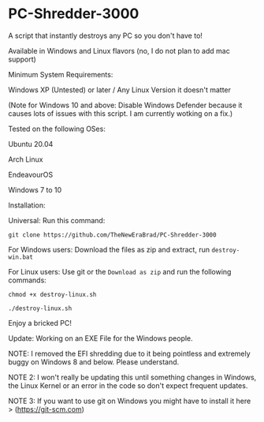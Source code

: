 # PC-Shredder-3000
A script that instantly destroys any PC so you don't have to!

Available in Windows and Linux flavors (no, I do not plan to add mac support)

Minimum System Requirements:

Windows XP (Untested) or later / Any Linux Version it doesn't matter

(Note for Windows 10 and above: Disable Windows Defender because it causes lots of issues with this script. I am currently wotking on a fix.)

Tested on the following OSes:

Ubuntu 20.04

Arch Linux

EndeavourOS

Windows 7 to 10

Installation:

Universal: Run this command:

`git clone https://github.com/TheNewEraBrad/PC-Shredder-3000`

For Windows users: Download the files as zip and extract, run `destroy-win.bat`

For Linux users: Use git or the `Download as zip` and run the following commands:

`chmod +x destroy-linux.sh`

`./destroy-linux.sh`

Enjoy a bricked PC!

Update: Working on an EXE File for the Windows people.

NOTE: I removed the EFI shredding due to it being pointless and extremely buggy on Windows 8 and below. Please understand.

NOTE 2: I won't really be updating this until something changes in Windows, the Linux Kernel or an error in the code so don't expect frequent updates.

NOTE 3: If you want to use git on Windows you might have to install it here > (https://git-scm.com)
